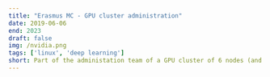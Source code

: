 ```yaml
---
title: "Erasmus MC - GPU cluster administration"
date: 2019-06-06
end: 2023
draft: false
img: /nvidia.png
tags: ['linux', 'deep learning']
short: Part of the administation team of a GPU cluster of 6 nodes (and 8 GPU per nodes). In charge of the module administration and the in-boarding of new members
---
```

